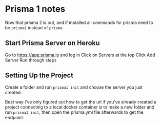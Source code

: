 # Prisma 1 notes

Now that prisma 2 is out, and if installed all commands for prisma need to be `prisma1` instead of `prisma`.

## Start Prisma Server on Heroku
Go to https://app.prisma.io and log in
Click on Servers at the top
Click Add Server
Run through steps

## Setting Up the Project
Create a folder and run `prisma1 init` and choose the server you just created.

Best way I've only figured out how to get the url if you've already created a project connecting to a local docker container is to make a new folder and run `prisma1 init`, then open the prisma.yml file afterwards to get the endpoint.
